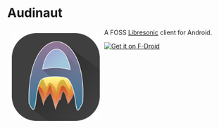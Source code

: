 # Audinaut
<img src="/app/src/main/res/drawable/audinaut.png" align="left" width="200" hspace="10" vspace="10">

A FOSS [Libresonic] client for Android.


<a href="https://f-droid.org/app/net.nullsum.audinaut">
    <img src="https://f-droid.org/badge/get-it-on.png"
         alt="Get it on F-Droid" height="80">
</a>

[Libresonic]: http://libresonic.org
